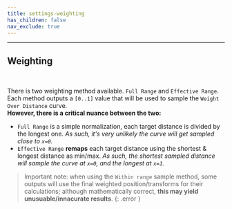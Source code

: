 ```yaml
---
title: settings-weighting
has_children: false
nav_exclude: true
---
```


---
## Weighting
<br>

There is two weighting method available. `Full Range` and `Effective Range`.
Each method outputs a `[0..1]` value that will be used to sample the `Weight Over Distance` curve.  
**However, there is a critical nuance between the two:**
- `Full Range` is a simple normalization, each target distance is divided by the longest one. *As such, it's very unlikely the curve will get sampled close to `x=0`.*
- `Effective Range` **remaps** each target distance using the shortest & longest distance as min/max. *As such, the shortest sampled distance will sample the curve at `x=0`, and the longest at `x=1`.*

> Important note: when using the `Within range` sample method, some outputs will use the final weighted position/transforms for their calculations; although mathematically correct, **this may yield unusuable/innacurate results**.
{: .error }